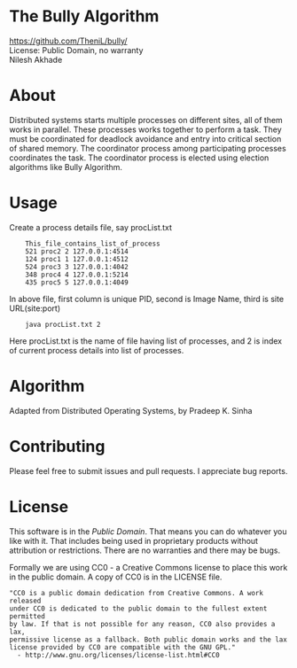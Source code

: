 **The Bully Algorithm**
=========================

https://github.com/TheniL/bully/  
License: Public Domain, no warranty  
Nilesh Akhade

About
=====

Distributed systems starts multiple processes on different sites, all of them works in parallel.
These processes works together to perform a task. They must be coordinated for deadlock avoidance and entry into critical section of shared memory.
The coordinator process among participating processes coordinates the task.
The coordinator process is elected using election algorithms like Bully Algorithm.

Usage
=====
Create a process details file, say procList.txt
```
	This_file_contains_list_of_process
	521 proc2 2 127.0.0.1:4514
	124 proc1 1 127.0.0.1:4512
	524 proc3 3 127.0.0.1:4042
	348 proc4 4 127.0.0.1:5214
	435 proc5 5 127.0.0.1:4049
```
In above file, first column is unique PID, second is Image Name, third is site URL(site:port)

```
	java procList.txt 2
```

Here procList.txt is the name of file having list of processes, and 2 is index of current process details into list of processes.

Algorithm
============================
Adapted from Distributed Operating Systems, by Pradeep K. Sinha

Contributing
============

Please feel free to submit issues and pull requests. I appreciate bug reports.

License
=======

This software is in the *Public Domain*. That means you can do whatever you like
with it. That includes being used in proprietary products without attribution or
restrictions. There are no warranties and there may be bugs. 

Formally we are using CC0 - a Creative Commons license to place this work in the
public domain. A copy of CC0 is in the LICENSE file. 

    "CC0 is a public domain dedication from Creative Commons. A work released
    under CC0 is dedicated to the public domain to the fullest extent permitted
    by law. If that is not possible for any reason, CC0 also provides a lax,
    permissive license as a fallback. Both public domain works and the lax
    license provided by CC0 are compatible with the GNU GPL."
      - http://www.gnu.org/licenses/license-list.html#CC0